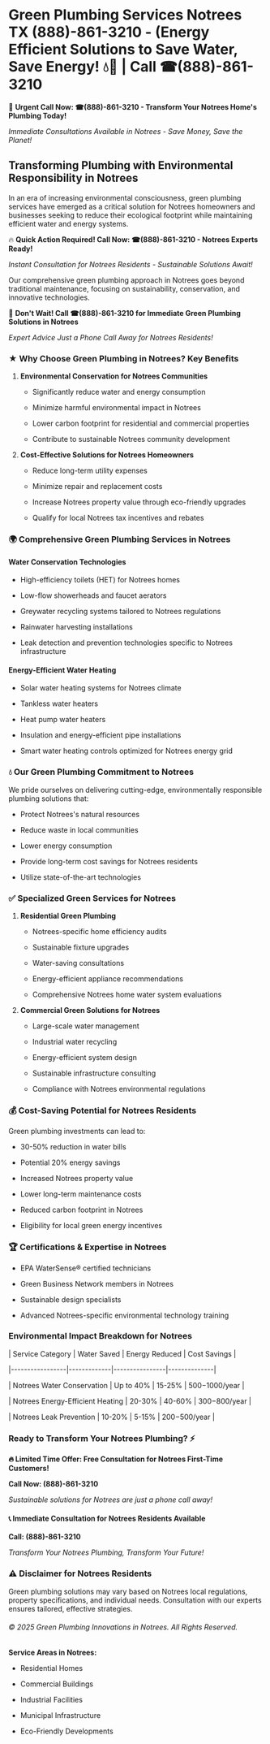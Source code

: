 # Green Plumbing Services Notrees TX (888)-861-3210 - (Energy Efficient Solutions to Save Water, Save Energy! 💧🌿 | Call ☎(888)-861-3210

🚨 **Urgent Call Now: ☎(888)-861-3210 - Transform Your Notrees Home's Plumbing Today!**
*Immediate Consultations Available in Notrees - Save Money, Save the Planet!*

## Transforming Plumbing with Environmental Responsibility in Notrees

In an era of increasing environmental consciousness, green plumbing services have emerged as a critical solution for Notrees homeowners and businesses seeking to reduce their ecological footprint while maintaining efficient water and energy systems. 

🔥 **Quick Action Required! Call Now: ☎(888)-861-3210 - Notrees Experts Ready!**
*Instant Consultation for Notrees Residents - Sustainable Solutions Await!*

Our comprehensive green plumbing approach in Notrees goes beyond traditional maintenance, focusing on sustainability, conservation, and innovative technologies.

🚨 **Don't Wait! Call ☎(888)-861-3210 for Immediate Green Plumbing Solutions in Notrees**
*Expert Advice Just a Phone Call Away for Notrees Residents!*

### ★ Why Choose Green Plumbing in Notrees? Key Benefits

1. **Environmental Conservation for Notrees Communities** 
   - Significantly reduce water and energy consumption
   - Minimize harmful environmental impact in Notrees
   - Lower carbon footprint for residential and commercial properties
   - Contribute to sustainable Notrees community development

2. **Cost-Effective Solutions for Notrees Homeowners** 
   - Reduce long-term utility expenses
   - Minimize repair and replacement costs
   - Increase Notrees property value through eco-friendly upgrades
   - Qualify for local Notrees tax incentives and rebates

### 🌍 Comprehensive Green Plumbing Services in Notrees

#### Water Conservation Technologies
- High-efficiency toilets (HET) for Notrees homes
- Low-flow showerheads and faucet aerators
- Greywater recycling systems tailored to Notrees regulations
- Rainwater harvesting installations
- Leak detection and prevention technologies specific to Notrees infrastructure

#### Energy-Efficient Water Heating
- Solar water heating systems for Notrees climate
- Tankless water heaters
- Heat pump water heaters
- Insulation and energy-efficient pipe installations
- Smart water heating controls optimized for Notrees energy grid

### 💧 Our Green Plumbing Commitment to Notrees

We pride ourselves on delivering cutting-edge, environmentally responsible plumbing solutions that:
- Protect Notrees's natural resources
- Reduce waste in local communities
- Lower energy consumption
- Provide long-term cost savings for Notrees residents
- Utilize state-of-the-art technologies

### ✅ Specialized Green Services for Notrees

1. **Residential Green Plumbing**
   - Notrees-specific home efficiency audits
   - Sustainable fixture upgrades
   - Water-saving consultations
   - Energy-efficient appliance recommendations
   - Comprehensive Notrees home water system evaluations

2. **Commercial Green Solutions for Notrees**
   - Large-scale water management
   - Industrial water recycling
   - Energy-efficient system design
   - Sustainable infrastructure consulting
   - Compliance with Notrees environmental regulations

### 💰 Cost-Saving Potential for Notrees Residents

Green plumbing investments can lead to:
- 30-50% reduction in water bills
- Potential 20% energy savings
- Increased Notrees property value
- Lower long-term maintenance costs
- Reduced carbon footprint in Notrees
- Eligibility for local green energy incentives

### 🏆 Certifications & Expertise in Notrees

- EPA WaterSense® certified technicians
- Green Business Network members in Notrees
- Sustainable design specialists
- Advanced Notrees-specific environmental technology training

### Environmental Impact Breakdown for Notrees

| Service Category | Water Saved | Energy Reduced | Cost Savings |
|-----------------|-------------|----------------|--------------|
| Notrees Water Conservation | Up to 40% | 15-25% | $500-$1000/year |
| Notrees Energy-Efficient Heating | 20-30% | 40-60% | $300-$800/year |
| Notrees Leak Prevention | 10-20% | 5-15% | $200-$500/year |

### Ready to Transform Your Notrees Plumbing? ⚡

**🔥 Limited Time Offer: Free Consultation for Notrees First-Time Customers!**

**Call Now: (888)-861-3210**
*Sustainable solutions for Notrees are just a phone call away!*

#### 📞 Immediate Consultation for Notrees Residents Available

**Call: (888)-861-3210**
*Transform Your Notrees Plumbing, Transform Your Future!*

### ⚠️ Disclaimer for Notrees Residents

Green plumbing solutions may vary based on Notrees local regulations, property specifications, and individual needs. Consultation with our experts ensures tailored, effective strategies.

###### © 2025 Green Plumbing Innovations in Notrees. All Rights Reserved.

**Service Areas in Notrees:** 
- Residential Homes
- Commercial Buildings
- Industrial Facilities
- Municipal Infrastructure
- Eco-Friendly Developments